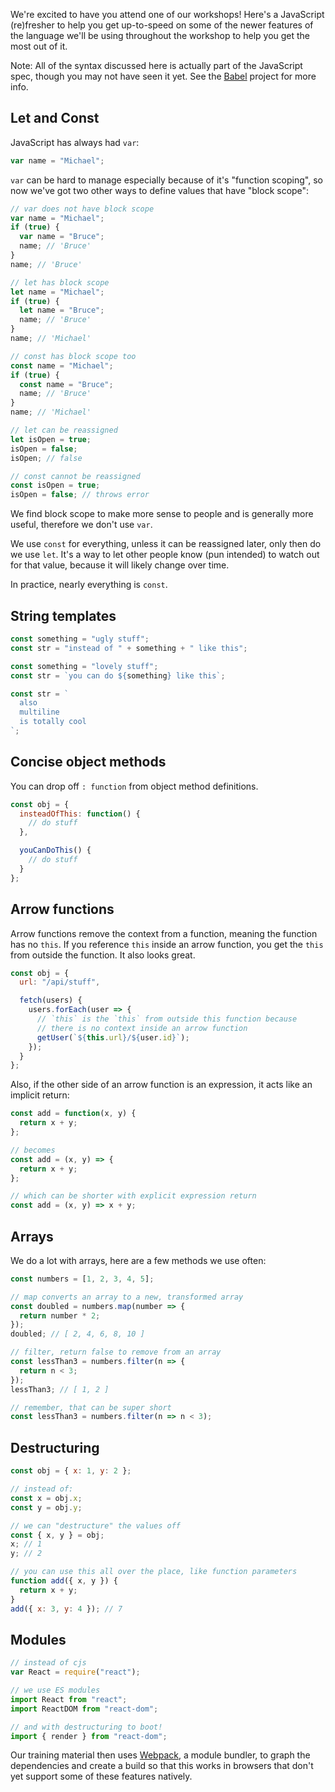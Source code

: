 We're excited to have you attend one of our workshops! Here's a JavaScript (re)fresher to help you get up-to-speed on some of the newer features of the language we'll be using throughout the workshop to help you get the most out of it.

Note: All of the syntax discussed here is actually part of the JavaScript spec, though you may not have seen it yet. See the [Babel](https://babeljs.io/docs/learn-es2015/) project for more info.

## Let and Const

JavaScript has always had `var`:

```js
var name = "Michael";
```

`var` can be hard to manage especially because of it's "function scoping", so now we've got two other ways to define values that have "block scope":

```js
// var does not have block scope
var name = "Michael";
if (true) {
  var name = "Bruce";
  name; // 'Bruce'
}
name; // 'Bruce'

// let has block scope
let name = "Michael";
if (true) {
  let name = "Bruce";
  name; // 'Bruce'
}
name; // 'Michael'

// const has block scope too
const name = "Michael";
if (true) {
  const name = "Bruce";
  name; // 'Bruce'
}
name; // 'Michael'

// let can be reassigned
let isOpen = true;
isOpen = false;
isOpen; // false

// const cannot be reassigned
const isOpen = true;
isOpen = false; // throws error
```

We find block scope to make more sense to people and is generally more useful, therefore we don't use `var`.

We use `const` for everything, unless it can be reassigned later, only then do we use `let`. It's a way to let other people know (pun intended) to watch out for that value, because it will likely change over time.

In practice, nearly everything is `const`.

## String templates

```js
const something = "ugly stuff";
const str = "instead of " + something + " like this";

const something = "lovely stuff";
const str = `you can do ${something} like this`;

const str = `
  also
  multiline
  is totally cool
`;
```

## Concise object methods

You can drop off `: function` from object method definitions.

```js
const obj = {
  insteadOfThis: function() {
    // do stuff
  },

  youCanDoThis() {
    // do stuff
  }
};
```

## Arrow functions

Arrow functions remove the context from a function, meaning the function has no `this`. If you reference `this` inside an arrow function, you get the `this` from outside the function. It also looks great.

```js
const obj = {
  url: "/api/stuff",

  fetch(users) {
    users.forEach(user => {
      // `this` is the `this` from outside this function because
      // there is no context inside an arrow function
      getUser(`${this.url}/${user.id}`);
    });
  }
};
```

Also, if the other side of an arrow function is an expression, it acts like an implicit return:

```js
const add = function(x, y) {
  return x + y;
};

// becomes
const add = (x, y) => {
  return x + y;
};

// which can be shorter with explicit expression return
const add = (x, y) => x + y;
```

## Arrays

We do a lot with arrays, here are a few methods we use often:

```js
const numbers = [1, 2, 3, 4, 5];

// map converts an array to a new, transformed array
const doubled = numbers.map(number => {
  return number * 2;
});
doubled; // [ 2, 4, 6, 8, 10 ]

// filter, return false to remove from an array
const lessThan3 = numbers.filter(n => {
  return n < 3;
});
lessThan3; // [ 1, 2 ]

// remember, that can be super short
const lessThan3 = numbers.filter(n => n < 3);
```

## Destructuring

```js
const obj = { x: 1, y: 2 };

// instead of:
const x = obj.x;
const y = obj.y;

// we can "destructure" the values off
const { x, y } = obj;
x; // 1
y; // 2

// you can use this all over the place, like function parameters
function add({ x, y }) {
  return x + y;
}
add({ x: 3, y: 4 }); // 7
```

## Modules

```js
// instead of cjs
var React = require("react");

// we use ES modules
import React from "react";
import ReactDOM from "react-dom";

// and with destructuring to boot!
import { render } from "react-dom";
```

Our training material then uses [Webpack](https://webpack.github.io/), a module bundler, to graph the dependencies and create a build so that this works in browsers that don't yet support some of these features natively.
